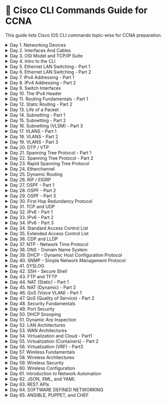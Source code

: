 # 📘 Cisco CLI Commands Guide for CCNA

This guide lists Cisco IOS CLI commands topic-wise for CCNA preparation.

<details>
<summary>Day 1. Networking Devices</summary>

| Command | Purpose |
|---|---|
| `show version` | Displays device hardware, software version, and uptime |
| `show running-config` | Displays the active configuration |
| `show startup-config` | Displays configuration stored in NVRAM |
| `reload` | Reboots the device |

</details>

<details>
<summary>Day 2. Interfaces And Cables</summary>

| Command | Purpose |
|---|---|
| `show ip interface brief` | Shows interface status and IP addresses |
| `show controllers` | Displays interface hardware details |
| `ping <ip>` | Tests connectivity |
| `traceroute <ip>` | Traces path to destination |

</details>

<details>
<summary>Day 3. OSI Model and TCP/IP Suite</summary>

| Command | Purpose |
|---|---|
| `show protocols` | Shows configured protocols and addresses |
| `telnet <ip>` | Tests layer 4 TCP connectivity |
| `ssh <user>@<ip>` | Securely connects to remote device |

</details>

<details>
<summary>Day 4. Intro to the CLI</summary>

| Command | Purpose |
|---|---|
| `enable` | Enter privileged EXEC mode |
| `configure terminal` | Enter global configuration mode |
| `exit` | Exit current mode |
| `end` | Exit to privileged EXEC mode |

</details>

<details>
<summary>Day 5. Ethernet LAN Switching - Part 1</summary>

| Command | Purpose |
|---|---|
| `show mac address-table` | Displays MAC addresses learned |
| `clear mac address-table dynamic` | Clears dynamic MAC addresses |

</details>

<details>
<summary>Day 6. Ethernet LAN Switching - Part 2</summary>

| Command | Purpose |
|---|---|
| `switchport mode access` | Sets interface to access mode |
| `switchport mode trunk` | Sets interface to trunk mode |

</details>

<details>
<summary>Day 7. IPv4 Addressing - Part 1</summary>

| Command | Purpose |
|---|---|
| `ip address <ip> <mask>` | Assign IP address to interface |
| `no shutdown` | Enables the interface |

</details>

<details>
<summary>Day 8. IPv4 Addressing - Part 2</summary>

| Command | Purpose |
|---|---|
| `ip default-gateway <ip>` | Sets default gateway for switch |

</details>

<details>
<summary>Day 9. Switch Interfaces</summary>

| Command | Purpose |
|---|---|
| `interface <type> <number>` | Enters specific interface configuration mode |
| `shutdown` | Administratively disables an interface |
| `no shutdown` | Enables an interface |

</details>

<details>
<summary>Day 10. The IPv4 Header</summary>

| Command | Purpose |
|---|---|
| `show ip route` | Displays routing table |
| `debug ip packet` | Debugs packets in real time |

</details>

<details>
<summary>Day 11. Routing Fundamentals - Part 1</summary>

| Command | Purpose |
|---|---|
| `ip routing` | Enables routing on the router |
| `show ip route` | Displays the routing table |
| `show cdp neighbors` | Displays directly connected Cisco devices |

</details>

<details>
<summary>Day 12. Static Routing - Part 2</summary>

| Command | Purpose |
|---|---|
| `ip route <destination> <mask> <next-hop>` | Creates a static route |
| `no ip route <destination> <mask> <next-hop>` | Removes a static route |

</details>

<details>
<summary>Day 13. Life of a Packet</summary>

| Command | Purpose |
|---|---|
| `debug ip packet` | Displays live packet info (for analysis) |
| `show interfaces` | Displays traffic and errors on interfaces |

</details>

<details>
<summary>Day 14. Subnetting - Part 1</summary>

| Command | Purpose |
|---|---|
| `ip address <ip> <subnet>` | Assigns IP address with subnet |
| `show ip interface brief` | Verify IP and interface status |

</details>

<details>
<summary>Day 15. Subnetting - Part 2</summary>

| Command | Purpose |
|---|---|
| `show running-config` | Confirm subnet assignments in config |

</details>

<details>
<summary>Day 16. Subnetting (VLSM) - Part 3</summary>

| Command | Purpose |
|---|---|
| `ip route <subnet> <mask> <next-hop>` | Use custom subnets via static routes |

</details>

<details>
<summary>Day 17. VLANS - Part 1</summary>

| Command | Purpose |
|---|---|
| `vlan <id>` | Creates a VLAN |
| `name <vlan-name>` | Assigns a name to VLAN |

</details>

<details>
<summary>Day 18. VLANS - Part 2</summary>

| Command | Purpose |
|---|---|
| `interface <type> <num>` | Access interface |
| `switchport access vlan <id>` | Assigns VLAN to access port |

</details>

<details>
<summary>Day 19. VLANS - Part 3</summary>

| Command | Purpose |
|---|---|
| `switchport mode access` | Sets interface to access mode |
| `switchport trunk encapsulation dot1q` | Sets trunking to dot1q |
| `switchport mode trunk` | Sets trunk mode |

</details>

<details>
<summary>Day 20. DTP / VTP</summary>

| Command | Purpose |
|---|---|
| `vtp mode transparent/server/client` | Sets VTP mode |
| `vtp domain <name>` | Sets VTP domain |
| `vtp password <pass>` | Sets VTP password |

</details>

<details>
<summary>Day 21. Spanning Tree Protocol - Part 1</summary>

| Command | Purpose |
|---|---|
| `spanning-tree vlan <id> priority <value>` | Set priority for STP root |
| `show spanning-tree` | Displays spanning-tree info |

</details>

<details>
<summary>Day 22. Spanning Tree Protocol - Part 2</summary>

| Command | Purpose |
|---|---|
| `spanning-tree portfast` | Enables fast transition for ports |
| `spanning-tree bpduguard enable` | Protects STP topology from loops |

</details>

<details>
<summary>Day 23. Rapid Spanning Tree Protocol</summary>

| Command | Purpose |
|---|---|
| `spanning-tree mode rapid-pvst` | Enables RSTP mode |

</details>

<details>
<summary>Day 24. Etherchannel</summary>

| Command | Purpose |
|---|---|
| `interface range fa0/1 - 2` | Select multiple interfaces |
| `channel-group 1 mode active` | Creates EtherChannel using LACP |
| `show etherchannel summary` | View EtherChannel status |

</details>

<details>
<summary>Day 25. Dynamic Routing</summary>

| Command | Purpose |
|---|---|
| `router rip` | Enters RIP configuration |
| `router eigrp <asn>` | Enters EIGRP configuration |
| `router ospf <pid>` | Enters OSPF config |

</details>

<details>
<summary>Day 26. RIP / EIGRP</summary>

| Command | Purpose |
|---|---|
| `network <network>` | Advertise network in dynamic protocol |
| `no auto-summary` | Disable automatic summarization |

</details>

<details>
<summary>Day 27. OSPF - Part 1</summary>

| Command | Purpose |
|---|---|
| `router ospf <id>` | Starts OSPF config |
| `network <ip> <wildcard> area <id>` | Assign network to OSPF area |

</details>

<details>
<summary>Day 28. OSPF - Part 2</summary>

| Command | Purpose |
|---|---|
| `show ip ospf neighbor` | Displays OSPF neighbors |

</details>

<details>
<summary>Day 29. OSPF - Part 3</summary>

| Command | Purpose |
|---|---|
| `passive-interface default` | Prevents OSPF hellos on all interfaces |
| `no passive-interface <intf>` | Allows hello on selected interface |

</details>

<details>
<summary>Day 30. First Hop Redundancy Protocol</summary>

| Command | Purpose |
|---|---|
| `standby <group> ip <ip>` | Configures HSRP virtual IP |
| `show standby` | Displays HSRP status |

</details>

<details>
<summary>Day 31. TCP and UDP</summary>

| Command | Purpose |
|---|---|
| `show ip protocols` | Shows active routing protocols and ports |
| `show tcp brief` | Displays TCP connections |

</details>

<details>
<summary>Day 32. IPv6 - Part 1</summary>

| Command | Purpose |
|---|---|
| `ipv6 unicast-routing` | Enables IPv6 routing |
| `ipv6 address <addr>/<prefix>` | Assigns IPv6 to interface |

</details>

<details>
<summary>Day 33. IPv6 - Part 2</summary>

| Command | Purpose |
|---|---|
| `router ospf <id> ipv6` | Enable OSPFv3 for IPv6 |

</details>

<details>
<summary>Day 34. IPv6 - Part 3</summary>

| Command | Purpose |
|---|---|
| `show ipv6 route` | View IPv6 routing table |
| `ping ipv6 <addr>` | Ping using IPv6 |

</details>

<details>
<summary>Day 34. Standard Access Control List</summary>

| Command | Purpose |
|---|---|
| `access-list 10 permit 192.168.1.0 0.0.0.255` | Create standard ACL to permit a subnet |
| `interface <intf>` | Enter interface |
| `ip access-group 10 in` | Apply ACL to interface inbound |

</details>

<details>
<summary>Day 35. Extended Access Control List</summary>

| Command | Purpose |
|---|---|
| `access-list 101 permit tcp 192.168.1.0 0.0.0.255 any eq 80` | Permit HTTP from subnet |
| `ip access-group 101 out` | Apply ACL outbound |

</details>

<details>
<summary>Day 36. CDP and LLDP</summary>

| Command | Purpose |
|---|---|
| `show cdp neighbors` | View Cisco neighbors |
| `show lldp neighbors` | View LLDP neighbors |

</details>

<details>
<summary>Day 37. NTP - Network Time Protocol</summary>

| Command | Purpose |
|---|---|
| `ntp server <ip>` | Set NTP server |
| `show ntp status` | Verify NTP sync |

</details>

<details>
<summary>Day 38. DNS - Domain Name System</summary>

| Command | Purpose |
|---|---|
| `ip name-server <ip>` | Set DNS server |
| `ping www.cisco.com` | Test DNS resolution |

</details>

<details>
<summary>Day 39. DHCP - Dynamic Host Configuration Protocol</summary>

| Command | Purpose |
|---|---|
| `ip dhcp pool <name>` | Create DHCP pool |
| `network 192.168.1.0 255.255.255.0` | Define network |
| `default-router 192.168.1.1` | Set default gateway |

</details>

<details>
<summary>Day 40. SNMP - Simple Network Management Protocol</summary>

| Command | Purpose |
|---|---|
| `snmp-server community public RO` | Configure SNMP read-only community |
| `show snmp` | Displays SNMP status |

</details>

<details>
<summary>Day 41. SYSLOG</summary>

| Command | Purpose |
|---|---|
| `logging <server-ip>` | Set Syslog server |
| `logging trap warnings` | Set logging level |

</details>

<details>
<summary>Day 42. SSH - Secure Shell</summary>

| Command | Purpose |
|---|---|
| `hostname Router` | Set hostname |
| `ip domain-name local` | Set domain name |
| `crypto key generate rsa` | Generate RSA keys |
| `username admin password cisco` | Create user |
| `line vty 0 4` | Configure SSH access |

</details>

<details>
<summary>Day 43. FTP and TFTP</summary>

| Command | Purpose |
|---|---|
| `copy running-config tftp` | Backup config to TFTP |
| `copy tftp running-config` | Restore config from TFTP |

</details>

<details>
<summary>Day 44. NAT (Static) - Part 1</summary>

| Command | Purpose |
|---|---|
| `ip nat inside source static 192.168.1.10 203.0.113.10` | Configure static NAT |

</details>

<details>
<summary>Day 45. NAT (Dynamic) - Part 2</summary>

| Command | Purpose |
|---|---|
| `ip nat pool MYPOOL 203.0.113.100 203.0.113.110 netmask 255.255.255.0` | Define NAT pool |
| `access-list 1 permit 192.168.1.0 0.0.0.255` | Match inside network |
| `ip nat inside source list 1 pool MYPOOL` | Apply dynamic NAT |

</details>

<details>
<summary>Day 46. QoS (Voice VLAN) - Part 1</summary>

| Command | Purpose |
|---|---|
| `mls qos` | Enable QoS globally |
| `switchport voice vlan 10` | Assign voice VLAN to port |

</details>

<details>
<summary>Day 47. QoS (Quality of Service) - Part 2</summary>

| Command | Purpose |
|---|---|
| `priority-queue out` | Enable priority queuing |
| `mls qos trust dscp` | Trust DSCP values on port |

</details>

<details>
<summary>Day 48. Security Fundamentals</summary>

| Command | Purpose |
|---|---|
| `service password-encryption` | Encrypt passwords |
| `enable secret <pwd>` | Set secure privileged exec password |

</details>

<details>
<summary>Day 49. Port Security</summary>

| Command | Purpose |
|---|---|
| `switchport port-security` | Enable port security |
| `switchport port-security maximum 1` | Limit MAC addresses |
| `switchport port-security violation shutdown` | Shutdown on violation |

</details>

<details>
<summary>Day 50. DHCP Snooping</summary>

| Command | Purpose |
|---|---|
| `ip dhcp snooping` | Enable DHCP snooping |
| `ip dhcp snooping vlan 1` | Enable for VLAN 1 |
| `ip dhcp snooping trust` | Trust port (uplink) |

</details>

<details>
<summary>Day 51. Dynamic Arp Inspection</summary>

| Command | Purpose |
|---|---|
| `ip arp inspection vlan 1` | Enable DAI for VLAN 1 |
| `ip arp inspection trust` | Trust specific port |

</details>

<details>
<summary>Day 52. LAN Architectures</summary>

| Command | Purpose |
|---|---|
| `show vlan brief` | Displays VLAN info |
| `show interfaces status` | Displays interface and speed info |

</details>

<details>
<summary>Day 53. WAN Architectures</summary>

| Command | Purpose |
|---|---|
| `show ip interface` | Displays IP and encapsulation on interfaces |
| `encapsulation ppp` | Set PPP on serial interface |

</details>

<details>
<summary>Day 54. Virtualization and Cloud - Part1</summary>

| Command | Purpose |
|---|---|
| `show version` | Confirms platform and virtualization support |
| `show platform` | Displays hardware capabilities |

</details>

<details>
<summary>Day 55. Virtualization (Containers) - Part 2</summary>

| Command | Purpose |
|---|---|
| `docker ps` | Lists running containers (Cisco IOx environments) |

</details>

<details>
<summary>Day 56. Virtualization (VRF) - Part3</summary>

| Command | Purpose |
|---|---|
| `ip vrf <name>` | Creates VRF |
| `ip route vrf <name> <dest> <mask> <next-hop>` | Routing inside VRF |

</details>

<details>
<summary>Day 57. Wireless Fundamentals</summary>

| Command | Purpose |
|---|---|
| `show controllers dot11Radio 0` | Wireless radio details |
| `show wlan summary` | List of WLANs |

</details>

<details>
<summary>Day 58. Wireless Architectures</summary>

| Command | Purpose |
|---|---|
| `show wireless stats` | Wireless client and AP statistics |

</details>

<details>
<summary>Day 59. Wireless Security</summary>

| Command | Purpose |
|---|---|
| `security wpa psk set-key ascii 0 <key>` | Set WPA key |

</details>

<details>
<summary>Day 60. Wireless Configuration</summary>

| Command | Purpose |
|---|---|
| `interface dot11Radio 0` | Access wireless interface |
| `ssid <name>` | Create SSID |
| `authentication open` | Set auth type |

</details>

<details>
<summary>Day 61. Introduction to Network Automation</summary>

| Command | Purpose |
|---|---|
| `show version | json` | Show output in JSON (NX-OS) |
| `restconf` | Enable RESTCONF on modern IOS XE |

</details>

<details>
<summary>Day 62. JSON, XML, and YAML</summary>

| Command | Purpose |
|---|---|
| `show interfaces | include json` | Use JSON output format if supported |

</details>

<details>
<summary>Day 63. REST APIs</summary>

| Command | Purpose |
|---|---|
| `ip http server` | Enable HTTP server |
| `ip http secure-server` | Enable HTTPS server |

</details>

<details>
<summary>Day 64. SOFTWARE DEFINED NETWORKING</summary>

| Command | Purpose |
|---|---|
| `sdm prefer lanbase-routing` | Optimize for SDN-like routing |
| `show license` | Show SDN or DNA licensing |

</details>

<details>
<summary>Day 65. ANSIBLE, PUPPET, and CHEF</summary>

| Command | Purpose |
|---|---|
| `netconf-yang` | Enable NETCONF/YANG for automation |
| `show management api` | Verify APIs for automation tools |

</details>

